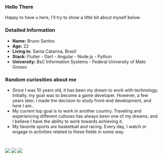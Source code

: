 <h3 align="left">
  Hello There
</h3>
<span align="left">
  Happy to have u here, I'll try to show a little bit about myself below.
</span>
<h3 align="left">
  Detailed Information
</h3>
<ul>
  <li><b>Name:</b> Bruno Santos</li>
  <li><b>Age:</b> 22</li>
  <li><b>Living in:</b> Santa Catarina, Brazil</li>
  <li><b>Stack:</b> Flutter - Dart - Angular - Node.js - Python </li>
  <li><b>University:</b> BsC Information Systems - Federal University of Mato Grosso</li>
</ul>
<h3 align="left">
  Random curiosities about me
</h3>
<ul>
  <li>Since I was 10 years old, it has been my dream to work with technology. Initially, my goal was to become a game developer. However, a few years later, I made the decision to study front-end development, and here I am..</li>
  <li>My current top goal is to work in another country. Traveling and experiencing different cultures has always been one of my dreams, and I believe I have the ability to work towards achieving it.</li>
  <li>My favorite sports are basketball and racing. Every day, I watch or engage in activities related to these fields in some way.</li>
</ul>
<br>

<p align="left">
<a href="mailto:bruno.lisa1200@gmail.com" alt="Gmail">
<img src="https://img.shields.io/badge/-bruno.lisa1200@gmail.com-e34c41?style=flat-square&labelColor=e34c41&logo=gmail&logoColor=white&link=bruno.lisa1200@gmail.com" /></a>
  
<a href="https://www.linkedin.com/in/bruno-limasa/" alt="Linkedin">
<img src="https://img.shields.io/badge/-Bruno%20Santos-blue?style=flat-square&logo=Linkedin&logoColor=white&link=https://www.linkedin.com/in/bruno-limasa/" /></a>

<a href="https://t.me/brunolima1200" alt="Telegram">
<img src="https://img.shields.io/badge/-@brunolima1200-blue?style=flat-square&logo=Telegram&logoColor=white&link=https://t.me/brunolima1200" /></a>
  
 </p>

